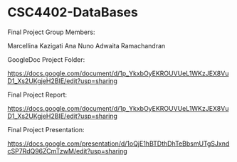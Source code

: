 # CSC4402-DataBases
Final Project
Group Members:

Marcellina Kazigati
Ana Nuno
Adwaita Ramachandran

GoogleDoc Project Folder:

https://docs.google.com/document/d/1p_YkxbOyEKROUVUeL1WKzJEX8VuD1_Xs2UKgjeH2BIE/edit?usp=sharing

Final Project Report:

https://docs.google.com/document/d/1p_YkxbOyEKROUVUeL1WKzJEX8VuD1_Xs2UKgjeH2BIE/edit?usp=sharing

Final Project Presentation:

https://docs.google.com/presentation/d/1oQjE1hBTDthDhTeBbsmUTgSJxndcSP7RdQ96ZCmTzwM/edit?usp=sharing
